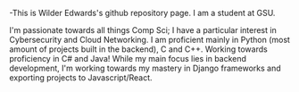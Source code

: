 -This is Wilder Edwards's github repository page. I am a student at GSU.

I'm passionate towards all things Comp Sci;
I have a particular interest in Cybersecurity and Cloud Networking.
I am proficient mainly in Python (most amount of projects built in the backend), C and C++. Working towards proficiency in C# and Java!
While my main focus lies in backend development, I'm working towards my mastery in Django frameworks and exporting projects to Javascript/React.

<!---
WilderEdwards/WilderEdwards is a ✨ special ✨ repository because its `README.md` (this file) appears on your GitHub profile.
You can click the Preview link to take a look at your changes.
--->

